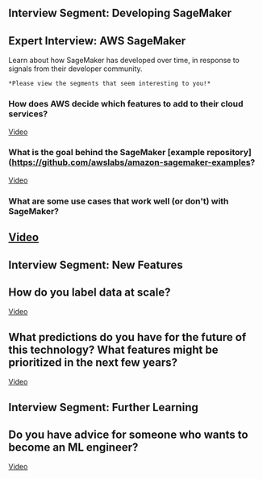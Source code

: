 ## Interview Segment: Developing SageMaker

## Expert Interview: AWS SageMaker

Learn about how SageMaker has developed over time, in response to signals from their developer community.

    *Please view the segments that seem interesting to you!*

### How does AWS decide which features to add to their cloud services?

[Video](https://youtu.be/KYG_LWDhg4I)
### What is the goal behind the SageMaker [example repository](https://github.com/awslabs/amazon-sagemaker-examples?


[Video](https://youtu.be/Hk9ChDtv_nQ)
### What are some use cases that work well (or don't) with SageMaker?
[Video](https://youtu.be/9HSJp_i9LFw)
---


## Interview Segment: New Features

## How do you label data at scale?
[Video](https://youtu.be/G_E5N6k2knA)
## What predictions do you have for the future of this technology? What features might be prioritized in the next few years?
[Video](https://youtu.be/git73JsQC1Y)
## Interview Segment: Further Learning

## Do you have advice for someone who wants to become an ML engineer?

[Video](https://youtu.be/Wgq4eukacqE)
